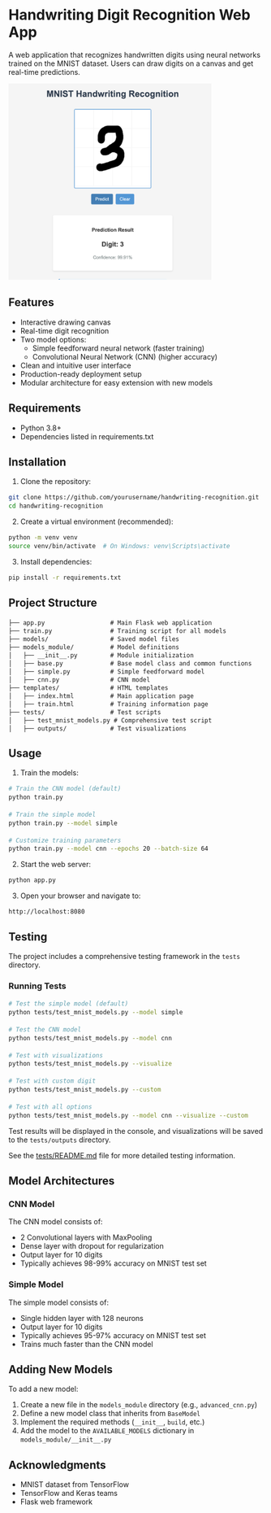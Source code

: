 # Handwriting Digit Recognition Web App

A web application that recognizes handwritten digits using neural networks trained on the MNIST dataset. Users can draw digits on a canvas and get real-time predictions.

<img src="demo.png" alt="Demo of the Handwriting Recognition App" width="400"/>

## Features

- Interactive drawing canvas
- Real-time digit recognition
- Two model options:
  - Simple feedforward neural network (faster training)
  - Convolutional Neural Network (CNN) (higher accuracy)
- Clean and intuitive user interface
- Production-ready deployment setup
- Modular architecture for easy extension with new models

## Requirements

- Python 3.8+
- Dependencies listed in requirements.txt

## Installation

1. Clone the repository:

```bash
git clone https://github.com/yourusername/handwriting-recognition.git
cd handwriting-recognition
```

2. Create a virtual environment (recommended):

```bash
python -m venv venv
source venv/bin/activate  # On Windows: venv\Scripts\activate
```

3. Install dependencies:

```bash
pip install -r requirements.txt
```

## Project Structure

```
├── app.py                  # Main Flask web application
├── train.py                # Training script for all models
├── models/                 # Saved model files
├── models_module/          # Model definitions
│   ├── __init__.py         # Module initialization
│   ├── base.py             # Base model class and common functions
│   ├── simple.py           # Simple feedforward model
│   ├── cnn.py              # CNN model
├── templates/              # HTML templates
│   ├── index.html          # Main application page
│   ├── train.html          # Training information page
├── tests/                  # Test scripts
│   ├── test_mnist_models.py # Comprehensive test script
│   ├── outputs/            # Test visualizations
```

## Usage

1. Train the models:

```bash
# Train the CNN model (default)
python train.py

# Train the simple model
python train.py --model simple

# Customize training parameters
python train.py --model cnn --epochs 20 --batch-size 64
```

2. Start the web server:

```bash
python app.py
```

3. Open your browser and navigate to:

```
http://localhost:8080
```

## Testing

The project includes a comprehensive testing framework in the `tests` directory.

### Running Tests

```bash
# Test the simple model (default)
python tests/test_mnist_models.py --model simple

# Test the CNN model
python tests/test_mnist_models.py --model cnn

# Test with visualizations
python tests/test_mnist_models.py --visualize

# Test with custom digit
python tests/test_mnist_models.py --custom

# Test with all options
python tests/test_mnist_models.py --model cnn --visualize --custom
```

Test results will be displayed in the console, and visualizations will be saved to the `tests/outputs` directory.

See the [tests/README.md](tests/README.md) file for more detailed testing information.

## Model Architectures

### CNN Model

The CNN model consists of:

- 2 Convolutional layers with MaxPooling
- Dense layer with dropout for regularization
- Output layer for 10 digits
- Typically achieves 98-99% accuracy on MNIST test set

### Simple Model

The simple model consists of:

- Single hidden layer with 128 neurons
- Output layer for 10 digits
- Typically achieves 95-97% accuracy on MNIST test set
- Trains much faster than the CNN model

## Adding New Models

To add a new model:

1. Create a new file in the `models_module` directory (e.g., `advanced_cnn.py`)
2. Define a new model class that inherits from `BaseModel`
3. Implement the required methods (`__init__`, `build`, etc.)
4. Add the model to the `AVAILABLE_MODELS` dictionary in `models_module/__init__.py`

## Acknowledgments

- MNIST dataset from TensorFlow
- TensorFlow and Keras teams
- Flask web framework
